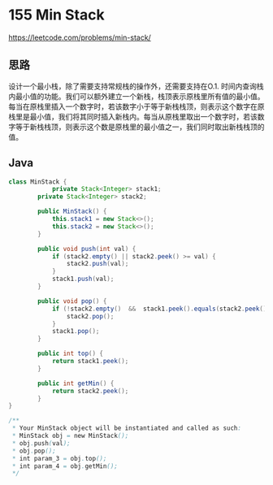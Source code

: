 # 155 Min Stack

https://leetcode.com/problems/min-stack/



## 思路

设计一个最小栈，除了需要支持常规栈的操作外，还需要支持在O.1. 时间内查询栈内最小值的功能。我们可以额外建立一个新栈，栈顶表示原栈里所有值的最小值。每当在原栈里插入一个数字时，若该数字小于等于新栈栈顶，则表示这个数字在原栈里是最小值，我们将其同时插入新栈内。每当从原栈里取出一个数字时，若该数字等于新栈栈顶，则表示这个数是原栈里的最小值之一，我们同时取出新栈栈顶的值。

## Java

```java
class MinStack {
            private Stack<Integer> stack1;
        private Stack<Integer> stack2;

        public MinStack() {
            this.stack1 = new Stack<>();
            this.stack2 = new Stack<>();
        }

        public void push(int val) {
            if (stack2.empty() || stack2.peek() >= val) {
                stack2.push(val);
            }
            stack1.push(val);
        }

        public void pop() {
            if (!stack2.empty()  &&  stack1.peek().equals(stack2.peek())) {
                stack2.pop();
            }
            stack1.pop();
        }

        public int top() {
            return stack1.peek();
        }

        public int getMin() {
            return stack2.peek();
        }
}

/**
 * Your MinStack object will be instantiated and called as such:
 * MinStack obj = new MinStack();
 * obj.push(val);
 * obj.pop();
 * int param_3 = obj.top();
 * int param_4 = obj.getMin();
 */
```

